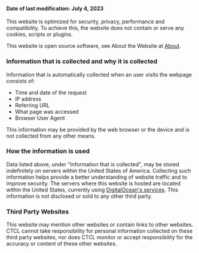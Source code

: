#### Date of last modification: July 4, 2023

This website is optimized for security, privacy, performance and compatibility. To achieve this, the website does not contain or serve any cookies, scripts or plugins.

This website is open source software, see About the Website at [About](/).

### Information that is collected and why it is collected
Information that is automatically collected when an user visits the webpage consists of:

- Time and date of the request
- IP address
- Referring URL
- What page was accessed
- Browser User Agent

This information may be provided by the web browser or the device and is not collected from any other means.

### How the information is used
Data listed above, under "Information that is collected", may be stored indefinitely on servers within the United States of America. Collecting such information helps provide a better understanding of website traffic and to improve security. The servers where this website is hosted are located within the United States, currently using [DigitalOcean's services](https://www.digitalocean.com/). This information is not disclosed or sold to any other third party.

### Third Party Websites
This website may mention other websites or contain links to other websites. CTCL cannot take responsibility for personal information collected on these third party websites, nor does CTCL monitor or accept responsibility for the accuracy or content of these other websites.
